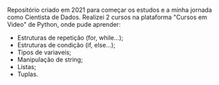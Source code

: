 Repositório criado em 2021 para começar os estudos e a minha jornada como Cientista de Dados.
Realizei 2 cursos na plataforma "Cursos em Video" de Python, onde pude aprender:
- Estruturas de repetição (for, while...);
- Estruturas de condição (if, else...);
- Tipos de variaveis;
- Manipulação de string;
- Listas;
- Tuplas.
